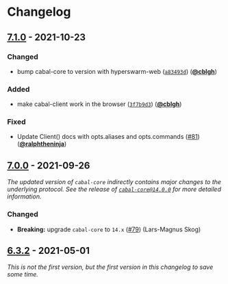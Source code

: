 # Changelog

## [7.1.0] - 2021-10-23

### Changed

- bump cabal-core to version with hyperswarm-web ([`a83493d`](https://github.com/cabal-club/cabal-client/commit/a83493d)) ([**@cblgh**](https://github.com/cblgh))

### Added

- make cabal-client work in the browser ([`3f7b9d3`](https://github.com/cabal-club/cabal-client/commit/3f7b9d3aa90c6eab80be1796f777d0926e664516)) ([**@cblgh**](https://github.com/cblgh))

### Fixed

- Update Client() docs with opts.aliases and opts.commands ([#81](https://github.com/cabal-club/cabal-client/issues/81)) ([**@ralphtheninja**](https://github.com/ralphtheninja))

## [7.0.0] - 2021-09-26

_The updated version of `cabal-core` indirectly contains major changes to the underlying protocol. See the release of [`cabal-core@14.0.0`](https://github.com/cabal-club/cabal-core/blob/master/CHANGELOG.md#1400---2021-05-18) for more detailed information._

### Changed

- **Breaking:** upgrade `cabal-core` to `14.x` ([#79](https://github.com/cabal-club/cabal-client/issues/79)) (Lars-Magnus Skog)

## [6.3.2] - 2021-05-01

_This is not the first version, but the first version in this changelog to save some time._

[7.1.0]: https://github.com/cabal-club/cabal-client/compare/v7.0.0...v7.1.0

[7.0.0]: https://github.com/cabal-club/cabal-client/compare/v6.3.2...v7.0.0

[6.3.2]: https://github.com/cabal-club/cabal-client/releases/tag/v6.3.2
